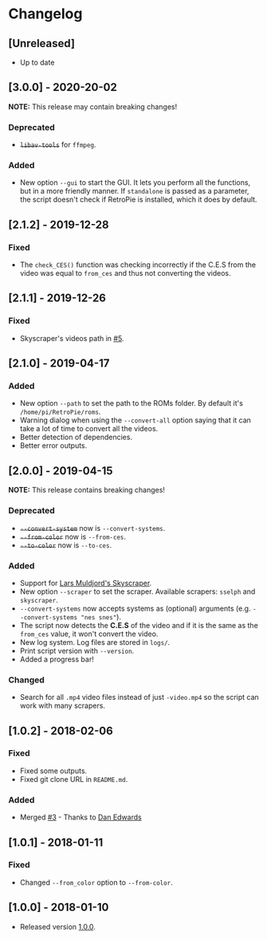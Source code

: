 # Changelog

## [Unreleased]

* Up to date

## [3.0.0] - 2020-20-02

**NOTE:** This release may contain breaking changes!

### Deprecated

* ~~`libav-tools`~~ for `ffmpeg`.

### Added

* New option `--gui` to start the GUI. It lets you perform all the functions, but in a more friendly manner. If `standalone` is passed as a parameter, the script doesn't check if RetroPie is installed, which it does by default.

## [2.1.2] - 2019-12-28

### Fixed

* The `check_CES()` function was checking incorrectly if the C.E.S from the video was equal to `from_ces` and thus not converting the videos.

## [2.1.1] - 2019-12-26

### Fixed

* Skyscraper's videos path in [#5](https://github.com/hiulit/RetroPie-Convert-Videos/pull/5).

## [2.1.0] - 2019-04-17

### Added

* New option `--path` to set the path to the ROMs folder. By default it's `/home/pi/RetroPie/roms`.
* Warning dialog when using the `--convert-all` option saying that it can take a lot of time to convert all the videos.
* Better detection of dependencies.
* Better error outputs.

## [2.0.0] - 2019-04-15

**NOTE:** This release contains breaking changes!

### Deprecated

* ~~`--convert-system`~~ now is `--convert-systems`.
* ~~`--from-color`~~ now is `--from-ces`.
* ~~`--to-color`~~ now is `--to-ces`.

### Added

* Support for [Lars Muldjord's Skyscraper](https://github.com/retropie/retropie-setup/wiki/scraper#lars-muldjords-skyscraper).
* New option `--scraper` to set the scraper. Available scrapers: `sselph` and `skyscraper`.
* `--convert-systems` now accepts systems as (optional) arguments (e.g. `--convert-systems "nes snes"`).
* The script now detects the **C.E.S** of the video and if it is the same as the `from_ces` value, it won't convert the video.
* New log system. Log files are stored in `logs/`.
* Print script version with `--version`.
* Added a progress bar!

### Changed

* Search for all `.mp4` video files instead of just `-video.mp4` so the script can work with many scrapers.

## [1.0.2] - 2018-02-06

### Fixed

* Fixed some outputs.
* Fixed git clone URL in `README.md`.

### Added

* Merged [#3](https://github.com/hiulit/RetroPie-Convert-Videos/pull/3) - Thanks to [Dan Edwards](https://github.com/edwardsd97) 

## [1.0.1] - 2018-01-11

### Fixed

* Changed `--from_color` option to `--from-color`.

## [1.0.0] - 2018-01-10

* Released version [1.0.0](https://github.com/hiulit/RetroPie-Fun-Facts-Splashscreens/releases/tag/1.0.0).
